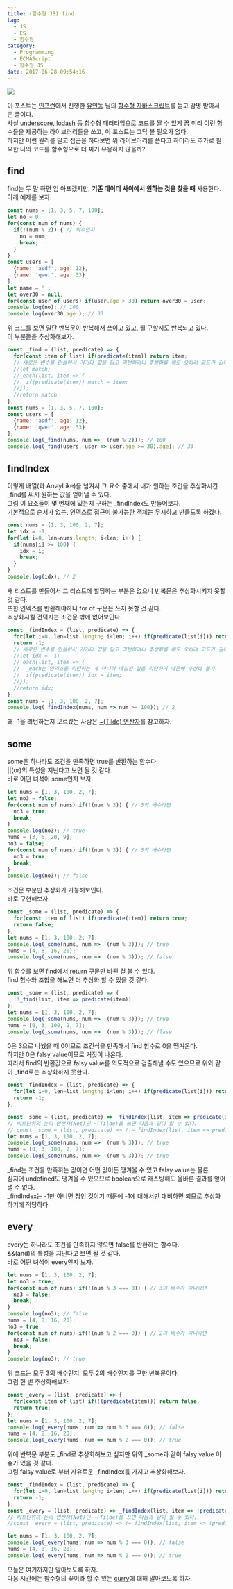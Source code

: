 ```yaml
---
title: (함수형 JS) find
tag:
  - JS
  - ES
  - 함수형
category:
  - Programming
  - ECMAScript
  - 함수형 JS
date: 2017-06-28 09:54:16
---
```



![](js-func-06-find/thumb.png)

이 포스트는 [인프런](https://www.inflearn.com/)에서 진행한 [유인동](https://www.facebook.com/profile.php?id=100011413063178) 님의 [함수형 자바스크립트](https://www.inflearn.com/course/%ED%95%A8%EC%88%98%ED%98%95-%ED%94%84%EB%A1%9C%EA%B7%B8%EB%9E%98%EB%B0%8D/)를 듣고 감명 받아서 쓴 글이다.  
사실 [underscore](http://underscorejs.org/), [lodash](https://lodash.com/) 등 함수형 패러타임으로 코드를 짤 수 있게 끔
미리 이런 함수들을 제공하는 라이브러리들을 쓰고, 이 포스트는 그닥 볼 필요가 없다.  
하지만 이런 원리를 알고 접근을 하다보면 위 라이브러리를 쓴다고 하더라도 추가로 필요한 나의 코드를 함수형으로 더 짜기 유용하지 않을까?  

## find
find는 두 말 하면 입 아프겠지만, **기존 데이터 사이에서 원하는 것을 찾을 때** 사용한다.  
아래 예제를 보자.  
```javascript
const nums = [1, 3, 5, 7, 100];
let no = 0;
for(const num of nums) {
  if(!(num % 2)) { // 짝수인지
    no = num;
    break;
  }
}
const users = [
  {name: 'asdf', age: 12},
  {name: 'qwer', age: 33}
];
let name = ''; 
let over30 = null;
for(const user of users) if(user.age > 30) return over30 = user;
console.log(no); // 100
console.log(over30.age ); // 33
```

위 코드를 보면 일단 반복문이 반복해서 쓰이고 있고, 뭘 구할지도 반복되고 있다.  
이 부분들을 추상화해보자.  
```javascript
const _find = (list, predicate) => {
  for(const item of list) if(predicate(item)) return item;
  // 새로운 변수를 만들어서 거기다 값을 담고 리턴하려니 추상화를 해도 오히려 코드가 길어져서 복잡해보인다.
  //let match;
  //_each(list, item => {
  //  if(predicate(item)) match = item;
  //});
  //return match
};
const nums = [1, 3, 5, 7, 100];
const users = [
  {name: 'asdf', age: 12},
  {name: 'qwer', age: 33}
];
console.log(_find(nums, num => !(num % 2))); // 100
console.log(_find(users, user => user.age >= 30).age); // 33
```

## findIndex
이렇게 배열(과 ArrayLike)을 넘겨서 그 요소 중에서 내가 원하는 조건을 추상화시킨 _find를 써서 원하는 값을 얻어낼 수 있다.  
그럼 이 요소들이 몇 번째에 있는지 구하는 _findIndex도 만들어보자.  
기본적으로 순서가 없는, 인덱스로 접근이 불가능한 객체는 무시하고 만들도록 하겠다.
```javascript
const nums = [1, 3, 100, 2, 7];
let idx = -1; 
for(let i=0, len=nums.length; i<len; i++) {
  if(nums[i] >= 100) {
    idx = i;
    break;
  }
}
console.log(idx); // 2
```
새 리스트를 만들어서 그 리스트에 할당하는 부분은 없으니 반복문은 추상화시키지 못할 것 같다.  
또한 인덱스를 반환해야하니 for of 구문은 쓰지 못할 것 같다.  
추상화시킬 건덕지는 조건문 밖에 없어보인다.  
```javascript
const _findIndex = (list, predicate) => {
  for(let i=0, len=list.length; i<len; i++) if(predicate(list[i])) return i;
  return -1;
  // 새로운 변수를 만들어서 거기다 값을 담고 리턴하려니 추상화를 해도 오히려 코드가 길어져서 복잡해보인다.
  //let idx = -1;
  //_each(list, item => {
  //  _each는 인덱스를 리턴하는 게 아니라 매칭된 값을 리턴하기 때문에 추상화 불가.
  //  if(predicate(item)) idx = item;
  //});
  //return idx;
};
const nums = [1, 3, 100, 2, 7];
console.log(_findIndex(nums, num => num >= 100)); // 2
```
왜 -1을 리턴하는지 모르겠는 사람은 [~(Tilde) 연산자](/2017/02/13/es-tilt-operator/)를 참고하자. 

## some
some은 하나라도 조건을 만족하면 true를 반환하는 함수다.  
||(or)의 특성을 지닌다고 보면 될 것 같다.  
바로 어떤 녀석이 some인지 보자.  
```javascript
let nums = [1, 3, 100, 2, 7];
let no3 = false;
for(const num of nums) if(!(num % 3)) { // 3의 배수라면
  no3 = true;
  break;
}
console.log(no3); // true
nums = [3, 6, 20, 9];
no3 = false;
for(const num of nums) if(!(num % 3)) { // 3의 배수라면
  no3 = true;
  break;
}
console.log(no3); // false
```
조건문 부분만 추상화가 가능해보인다.  
바로 구현해보자.  
```javascript
const _some = (list, predicate) => {
  for(const item of list) if(predicate(item)) return true;
  return false;
};
let nums = [1, 3, 100, 2, 7];
console.log(_some(nums, num => !(num % 3))); // true
nums = [4, 8, 16, 20];
console.log(_some(nums, num => !(num % 3))); // false
```
위 함수를 보면 find에서 return 구문만 바뀐 걸 볼 수 있다.  
find 함수와 조합을 해보면 더 추상화 할 수 있을 것 같다.  
```javascript
const _some = (list, predicate) => (
  !!_find(list, item => predicate(item))
);
let nums = [1, 3, 100, 2, 7];
console.log(_some(nums, num => !(num % 3))); // true
nums = [0, 3, 100, 2, 7];
console.log(_some(nums, num => !(num % 3))); // flase
```
0은 3으로 나눴을 때 0이므로 조건식을 만족해서 find 함수로 0을 땡겨온다.  
하지만 0은 falsy value이므로 거짓이 나온다.  
따라서 find의 반환값으로 falsy value를 의도적으로 검출해낼 수도 있으므로 위와 같이 _find로는 추상화하지 못한다.  

```javascript
const _findIndex = (list, predicate) => {
  for(let i=0, len=list.length; i<len; i++) if(predicate(list[i])) return i;
  return -1;
};

const _some = (list, predicate) => _findIndex(list, item => predicate(item)) !== -1;
// 비트단위의 논리 연산자(Not)인 ~(Tilde)를 쓰면 다음과 같이 할 수 있다.
// const _some = (list, predicate) => !!~_findIndex(list, item => predicate(item));
let nums = [1, 3, 100, 2, 7];
console.log(_some(nums, num => !(num % 3))); // true
nums = [0, 3, 100, 2, 7];
console.log(_some(nums, num => !(num % 3))); // true
```
_find는 조건을 만족하는 값이면 어떤 값이든 땡겨올 수 있고 falsy value는 물론,  
심지어 undefined도 땡겨올 수 있으므로 boolean으로 캐스팅해도 올바른 결과를 얻어낼 수 없다.  
_findIndex는 -1만 아니면 참인 것이기 때문에 -1에 대해서만 대비하면 되므로 추상화하기에 적당하다.

## every
every는 하나라도 조건을 만족하지 않으면 false를 반환하는 함수다.  
&&(and)의 특성을 지닌다고 보면 될 것 같다.  
바로 어떤 녀석이 every인지 보자.  
```javascript
let nums = [1, 3, 100, 2, 7];
let no3 = true;
for(const num of nums) if(!(num % 3 === 0)) { // 3의 배수가 아니라면
  no3 = false;
  break;
}
console.log(no3); // false
nums = [4, 8, 16, 20];
no3 = true;
for(const num of nums) if(!(num % 2 === 0)) { // 2의 배수가 아니라면
  no3 = false;
  break;
}
console.log(no3); // true
```
위 코드는 모두 3의 배수인지, 모두 2의 배수인지를 구한 반복문이다.  
그럼 한 번 추상화해보자.  

```javascript
const _every = (list, predicate) => {
  for(const item of list) if(!(predicate(item))) return false;
  return true;
};
let nums = [1, 3, 100, 2, 7];
console.log(_every(nums, num => num % 3 === 0)); // false
nums = [4, 8, 16, 20];
console.log(_every(nums, num => num % 2 === 0)); // true
```
위에 반복문 부분도 _find로 추상화해보고 싶지만 위의 _some과 같이 falsy value 이슈가 있을 것 같다.  
그럼 falsy value로 부터 자유로운 _findIndex를 가지고 추상화해보자.  

```javascript
const _findIndex = (list, predicate) => {
  for(let i=0, len=list.length; i<len; i++) if(predicate(list[i])) return i;
  return -1;
};
const _every = (list, predicate) => _findIndex(list, item => !predicate(item)) === -1;
// 비트단위의 논리 연산자(Not)인 ~(Tilde)를 쓰면 다음과 같이 할 수 있다.
//const _every = (list, predicate) => !~_findIndex(list, item => !predicate(item));

let nums = [1, 3, 100, 2, 7];
console.log(_every(nums, num => num % 3 === 0)); // false
nums = [4, 8, 16, 20];
console.log(_every(nums, num => num % 2 === 0)); // true
```
오늘은 여기까지만 알아보도록 하자.  
다음 시간에는 함수형의 꽃이라 할 수 있는 [curry](/2017/06/30/js-func-07-curry/)에 대해 알아보도록 하자.  